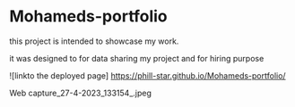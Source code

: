 # Mohameds-portfolio
this project is intended to showcase my work.

it was designed to for data sharing my project and for hiring purpose 

![linkto the deployed page] https://phill-star.github.io/Mohameds-portfolio/

Web capture_27-4-2023_133154_.jpeg
